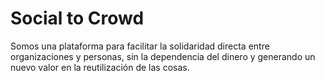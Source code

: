 Social to Crowd
===========

Somos una plataforma para facilitar la solidaridad directa entre organizaciones y personas, sin la dependencia del dinero y generando un nuevo valor en la reutilización de las cosas.
